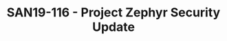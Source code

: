 ---
categories:
- san19
description: This talk will give an overview of the work by the security subcommittee
  within the Zephyr project, including the current status of security within the project.
  It will cover what happens when a vulnerability is reported, as well as ongoing
  efforts around static analysis.
image:
  featured: 'true'
  path: /assets/images/featured-images/san19/SAN19-116.png
session_attendee_num: '9'
session_id: SAN19-116
session_room: Sunset 3 (Session 3)
session_slot:
  end_time: '2019-09-23 16:25:00'
  start_time: '2019-09-23 16:00:00'
session_speakers:
- speaker_bio: David Brown is a member of the Linaro Security Working Group, and has
    worked on the Linux kernel, with a focus on security for a number of years. Recently,
    he has been focusing on security as it relates to IoT and embedded devices, including
    focusing on secure booting, and secure network communications. He is currently
    the Security Architect for the Zephyr Project.
  speaker_company: Linaro
  speaker_image: /assets/images/speakers/san19/david-brown.jpg
  speaker_location: ''
  speaker_name: David Brown
  speaker_position: Senior Engineer
  speaker_url: ''
  speaker_username: davidbrown14
session_track: IoT and Embedded
tag: session
tags:
- IoT and Embedded
- ' Security'
title: SAN19-116 - Project Zephyr Security Update
---